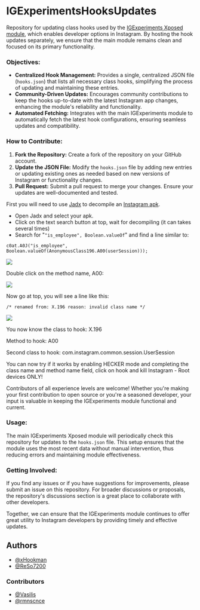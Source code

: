 # IGExperimentsHooksUpdates
Repository for updating class hooks used by the [IGExperiments Xposed module](https://github.com/xHookman/IGexperiments), which enables developer options in Instagram. By hosting the hook updates separately, we ensure that the main module remains clean and focused on its primary functionality.

### Objectives:
- **Centralized Hook Management:** Provides a single, centralized JSON file (`hooks.json`) that lists all necessary class hooks, simplifying the process of updating and maintaining these entries.
- **Community-Driven Updates:** Encourages community contributions to keep the hooks up-to-date with the latest Instagram app changes, enhancing the module's reliability and functionality.
- **Automated Fetching:** Integrates with the main IGExperiments module to automatically fetch the latest hook configurations, ensuring seamless updates and compatibility.

### How to Contribute:
1. **Fork the Repository:** Create a fork of the repository on your GitHub account.
2. **Update the JSON File:** Modify the `hooks.json` file by adding new entries or updating existing ones as needed based on new versions of Instagram or functionality changes.
3. **Pull Request:** Submit a pull request to merge your changes. Ensure your updates are well-documented and tested.

First you will need to use [Jadx](https://github.com/skylot/jadx)
 to decompile an [Instagram apk](https://www.apkmirror.com/apk/instagram/).

- Open Jadx and select your apk.
- Click on the text search button at top, wait for decompiling (it can takes several times)
- Search for "```"is_employee", Boolean.valueOf```" and find a line similar to:

```
c0at.A0J("is_employee", Boolean.valueOf(AnonymousClass196.A00(userSession)));
```
<img src="https://github.com/xHookman/IGexperiments/blob/master/readme/1.png?raw=true">

Double click on the method name, A00:

<img src="https://github.com/xHookman/IGexperiments/blob/master/readme/2.png?raw=true">

Now go at top, you will see a line like this: 
```
/* renamed from: X.196 reason: invalid class name */
```
<img src="https://github.com/xHookman/IGexperiments/blob/master/readme/3.png?raw=true">


You now know the class to hook: X.196

Method to hook: A00

Second class to hook: com.instagram.common.session.UserSession

You can now try if it works by enabling HECKER mode and completing the class name and method name field, click on hook and kill Instagram - Root devices ONLY!

Contributors of all experience levels are welcome! Whether you're making your first contribution to open source or you're a seasoned developer, your input is valuable in keeping the IGExperiments module functional and current.

### Usage:
The main IGExperiments Xposed module will periodically check this repository for updates to the `hooks.json` file. This setup ensures that the module uses the most recent data without manual intervention, thus reducing errors and maintaining module effectiveness.

### Getting Involved:
If you find any issues or if you have suggestions for improvements, please submit an issue on this repository. For broader discussions or proposals, the repository's discussions section is a great place to collaborate with other developers.

Together, we can ensure that the IGExperiments module continues to offer great utility to Instagram developers by providing timely and effective updates.

## Authors

- [@xHookman](https://github.com/xHookman)
- [@ReSo7200](https://github.com/ReSo7200)

### Contributors
 - [@Vasilis](https://github.com/down-bad)
 - [@rmnscnce](https://github.com/rmnscnce)
